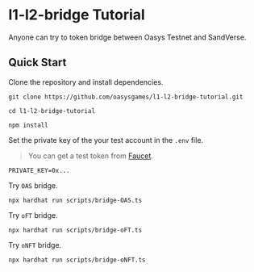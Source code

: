 ---
---

# l1-l2-bridge Tutorial

Anyone can try to token bridge between Oasys Testnet and SandVerse.

## Quick Start

Clone the repository and install dependencies.

```shell
git clone https://github.com/oasysgames/l1-l2-bridge-tutorial.git

cd l1-l2-bridge-tutorial

npm install
```

Set the private key of the your test account in the `.env` file.
> You can get a test token from [Faucet](https://faucet.testnet.oasys.games/).

```shell
PRIVATE_KEY=0x...
```

Try `OAS` bridge.

```shell
npx hardhat run scripts/bridge-OAS.ts
```

Try `oFT` bridge.

```shell
npx hardhat run scripts/bridge-oFT.ts
```

Try `oNFT` bridge.

```shell
npx hardhat run scripts/bridge-oNFT.ts
```